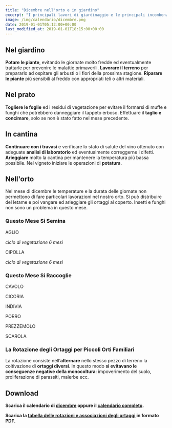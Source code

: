 ```yaml
---
title: "Dicembre nell'orto e in giardino"
excerpt: "I principali lavori di giardinaggio e le principali incombenze che il giardiniere è tenuto a compiere per ottenere buoni risultati nell'orto e in giardino a dicembre."
image: /img/calendario/dicembre.png
date: 2019-01-01T05:12:00+00:00
last_modified_at: 2019-01-01T18:15:00+00:00
---
```

## Nel giardino
**Potare le piante**, evitando le giornate molto fredde ed eventualmente trattarle
per prevenire le malattie primaverili.
**Lavorare il terreno** per prepararlo ad ospitare gli arbusti o i fiori della
prossima stagione.
**Riparare le piante** più sensibili al freddo con appropriati teli o altri materiali.

## Nel prato
**Togliere le foglie** ed i residui di vegetazione per evitare il formarsi di muffe e
funghi che potrebbero danneggiare il tappeto erboso.
Effettuare il **taglio e concimare**, solo se non è stato fatto nel mese precedente.

## In cantina
**Continuare con i travasi** e verificare lo stato di salute del vino ottenuto con
adeguate **analisi di laboratorio** ed eventualmente correggerne i difetti.
**Arieggiare** molto la cantina per mantenere la temperatura più bassa possibile.
Nel vigneto iniziare le operazioni di **potatura**.

## Nell'orto
Nel mese di dicembre le temperature e la durata delle giornate non
permettono di fare particolari lavorazioni nel nostro orto.
Si può distribuire del letame e poi vangare ed arieggiare gli
ortaggi al coperto. Insetti e funghi non sono un problema in questo mese.

### Questo Mese Si Semina
AGLIO

*ciclo di vegetazione 6 mesi*


CIPOLLA

*ciclo di vegetazione 6 mesi*

### Questo Mese Si Raccoglie
CAVOLO

CICORIA

INDIVIA

PORRO

PREZZEMOLO

SCAROLA

### La Rotazione degli Ortaggi per Piccoli Orti Familiari
La rotazione consiste nell’**alternare** nello stesso pezzo di terreno la coltivazione di **ortaggi diversi**. In questo modo **si evitavano le conseguenze negative della monocoltura**: impoverimento del suolo, proliferazione di parassiti, malerbe ecc.

## Download
**Scarica il calendario di [dicembre](/download/calendari/2019/pg_0012.pdf "download pdf calendario e lunario di dicembre 2019") oppure il [calendario completo](/calendario-di-giardinaggio/ "calendario di giardinaggio").**

**Scarica la [tabella delle rotazioni e associazioni degli ortaggi](/download/la-rotazione-degli-ortaggi-per-piccoli-orti-familiari.pdf "La Rotazione degli Ortaggi per Piccoli Orti Familiari") in formato PDF.**
